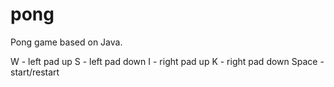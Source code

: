 # pong
Pong game based on Java.

W - left pad up
S - left pad down
I - right pad up
K - right pad down
Space - start/restart
